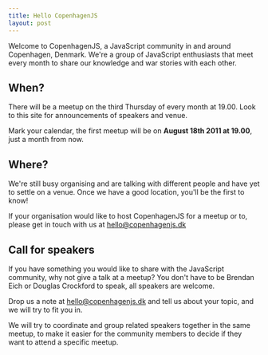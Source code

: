 ```yaml
---
title: Hello CopenhagenJS
layout: post
---
```


Welcome to CopenhagenJS, a JavaScript community in and around Copenhagen, Denmark. We're a group of JavaScript enthusiasts that meet every month to share our knowledge and war stories with each other.

## When?

There will be a meetup on the third Thursday of every month at 19.00. Look to this site for announcements of speakers and venue.

Mark your calendar, the first meetup will be on **August 18th 2011 at 19.00**, just a month from now.

## Where?

We're still busy organising and are talking with different people and have yet to settle on a venue. Once we have a good location, you'll be the first to know!

If your organisation would like to host CopenhagenJS for a meetup or to, please get in touch with us at <hello@copenhagenjs.dk>

## Call for speakers

If you have something you would like to share with the JavaScript community, why not give a talk at a meetup? You don't have to be Brendan Eich or Douglas Crockford to speak, all speakers are welcome.

Drop us a note at <hello@copenhagenjs.dk> and tell us about your topic, and we will try to fit you in.

We will try to coordinate and group related speakers together in the same meetup, to make it easier for the community members to decide if they want to attend a specific meetup.

